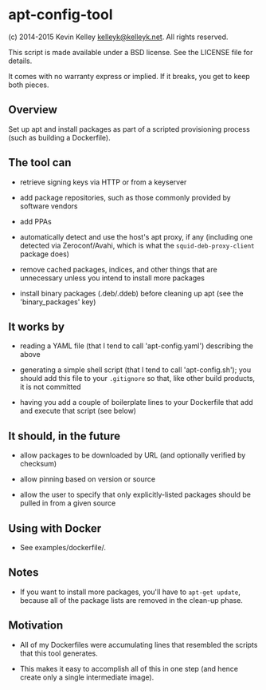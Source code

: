 # apt-config-tool

(c) 2014-2015 Kevin Kelley <kelleyk@kelleyk.net>.  All rights reserved.

This script is made available under a BSD license.  See the LICENSE file for details.

It comes with no warranty express or implied.  If it breaks, you get to keep both pieces.

## Overview

  Set up apt and install packages as part of a scripted provisioning process (such as building a Dockerfile).

## The tool can

  - retrieve signing keys via HTTP or from a keyserver

  - add package repositories, such as those commonly provided by software vendors

  - add PPAs

  - automatically detect and use the host's apt proxy, if any (including one detected via Zeroconf/Avahi, which is what
    the `squid-deb-proxy-client` package does)

  - remove cached packages, indices, and other things that are unnecessary unless you intend to install more packages

  - install binary packages (.deb/.ddeb) before cleaning up apt (see the 'binary_packages' key)

## It works by

  - reading a YAML file (that I tend to call 'apt-config.yaml') describing the above

  - generating a simple shell script (that I tend to call 'apt-config.sh'); you should add this file to your
    `.gitignore` so that, like other build products, it is not committed

  - having you add a couple of boilerplate lines to your Dockerfile that add and execute that script (see below)

## It should, in the future

  - allow packages to be downloaded by URL (and optionally verified by checksum)

  - allow pinning based on version or source

  - allow the user to specify that only explicitly-listed packages should be pulled in from a given source

## Using with Docker

  - See examples/dockerfile/.

## Notes

  - If you want to install more packages, you'll have to `apt-get update`, because all of the
    package lists are removed in the clean-up phase.

## Motivation

  - All of my Dockerfiles were accumulating lines that resembled the scripts that this tool
    generates.

  - This makes it easy to accomplish all of this in one step (and hence create only a single
    intermediate image).
